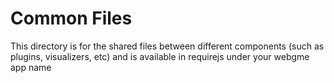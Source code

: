 # Common Files
This directory is for the shared files between different components (such as plugins, visualizers, etc) and is available in requirejs under your webgme app name
